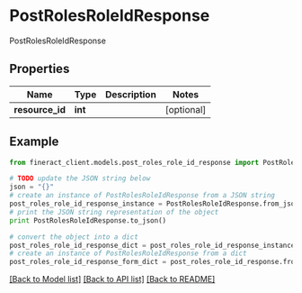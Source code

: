 # PostRolesRoleIdResponse

PostRolesRoleIdResponse

## Properties

Name | Type | Description | Notes
------------ | ------------- | ------------- | -------------
**resource_id** | **int** |  | [optional] 

## Example

```python
from fineract_client.models.post_roles_role_id_response import PostRolesRoleIdResponse

# TODO update the JSON string below
json = "{}"
# create an instance of PostRolesRoleIdResponse from a JSON string
post_roles_role_id_response_instance = PostRolesRoleIdResponse.from_json(json)
# print the JSON string representation of the object
print PostRolesRoleIdResponse.to_json()

# convert the object into a dict
post_roles_role_id_response_dict = post_roles_role_id_response_instance.to_dict()
# create an instance of PostRolesRoleIdResponse from a dict
post_roles_role_id_response_form_dict = post_roles_role_id_response.from_dict(post_roles_role_id_response_dict)
```
[[Back to Model list]](../README.md#documentation-for-models) [[Back to API list]](../README.md#documentation-for-api-endpoints) [[Back to README]](../README.md)


